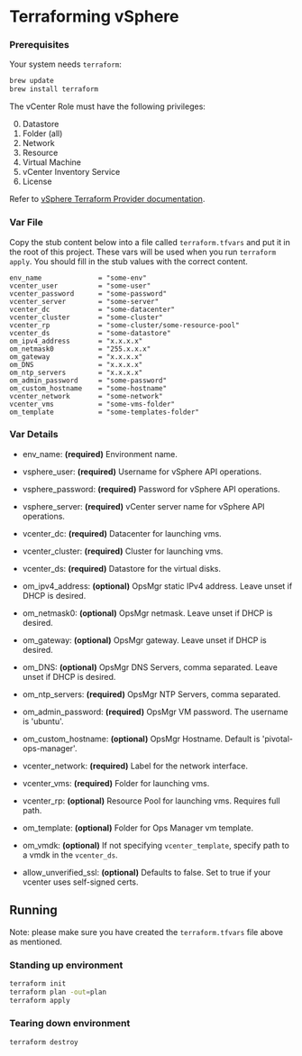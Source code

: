 # Terraforming vSphere

### Prerequisites

Your system needs `terraform`:

```bash
brew update
brew install terraform
```

The vCenter Role must have the following privileges:

  0. Datastore
  0. Folder (all)
  0. Network
  0. Resource
  0. Virtual Machine
  0. vCenter Inventory Service
  0. License

Refer to [vSphere Terraform Provider documentation](https://www.terraform.io/docs/providers/vsphere/index.html).

### Var File

Copy the stub content below into a file called `terraform.tfvars` and put it in the root of this project.
These vars will be used when you run `terraform  apply`.
You should fill in the stub values with the correct content.

```hcl
env_name              = "some-env"
vcenter_user          = "some-user"
vcenter_password      = "some-password"
vcenter_server        = "some-server"
vcenter_dc            = "some-datacenter"
vcenter_cluster       = "some-cluster"
vcenter_rp            = "some-cluster/some-resource-pool"
vcenter_ds            = "some-datastore"
om_ipv4_address       = "x.x.x.x"
om_netmask0           = "255.x.x.x"
om_gateway            = "x.x.x.x"
om_DNS                = "x.x.x.x"
om_ntp_servers        = "x.x.x.x"
om_admin_password     = "some-password"
om_custom_hostname    = "some-hostname"
vcenter_network       = "some-network"
vcenter_vms           = "some-vms-folder"
om_template           = "some-templates-folder"
```

### Var Details
- env_name: **(required)** Environment name.
- vsphere_user: **(required)** Username for vSphere API operations.
- vsphere_password: **(required)** Password for vSphere API operations.
- vsphere_server: **(required)** vCenter server name for vSphere API operations.
- vcenter_dc: **(required)** Datacenter for launching vms.
- vcenter_cluster: **(required)** Cluster for launching vms.
- vcenter_ds: **(required)** Datastore for the virtual disks.
- om_ipv4_address: **(optional)** OpsMgr static IPv4 address. Leave unset if DHCP is desired.
- om_netmask0: **(optional)** OpsMgr netmask. Leave unset if DHCP is desired.
- om_gateway: **(optional)** OpsMgr gateway. Leave unset if DHCP is desired.
- om_DNS: **(optional)** OpsMgr DNS Servers, comma separated. Leave unset if DHCP is desired.
- om_ntp_servers: **(required)** OpsMgr NTP Servers, comma separated.
- om_admin_password: **(required)** OpsMgr VM password. The username is 'ubuntu'.
- om_custom_hostname: **(optional)** OpsMgr Hostname. Default is 'pivotal-ops-manager'.
- vcenter_network: **(required)** Label for the network interface.
- vcenter_vms: **(required)** Folder for launching vms.

- vcenter_rp: **(optional)** Resource Pool for launching vms. Requires full path.

- om_template: **(optional)** Folder for Ops Manager vm template.
- om_vmdk: **(optional)** If not specifying `vcenter_template`, specify path to a vmdk in the `vcenter_ds`.

- allow_unverified_ssl: **(optional)** Defaults to false. Set to true if your vcenter uses self-signed certs.


## Running

Note: please make sure you have created the `terraform.tfvars` file above as mentioned.

### Standing up environment

```bash
terraform init
terraform plan -out=plan
terraform apply
```

### Tearing down environment

```bash
terraform destroy
```
